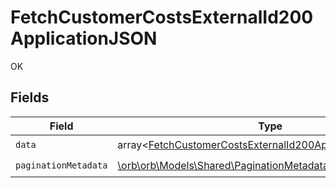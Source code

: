 # FetchCustomerCostsExternalId200ApplicationJSON

OK


## Fields

| Field                                                                                                                                      | Type                                                                                                                                       | Required                                                                                                                                   | Description                                                                                                                                |
| ------------------------------------------------------------------------------------------------------------------------------------------ | ------------------------------------------------------------------------------------------------------------------------------------------ | ------------------------------------------------------------------------------------------------------------------------------------------ | ------------------------------------------------------------------------------------------------------------------------------------------ |
| `data`                                                                                                                                     | array<[FetchCustomerCostsExternalId200ApplicationJSONData](../../models/operations/FetchCustomerCostsExternalId200ApplicationJSONData.md)> | :heavy_check_mark:                                                                                                                         | N/A                                                                                                                                        |
| `paginationMetadata`                                                                                                                       | [\orb\orb\Models\Shared\PaginationMetadata](../../models/shared/PaginationMetadata.md)                                                     | :heavy_check_mark:                                                                                                                         | N/A                                                                                                                                        |
